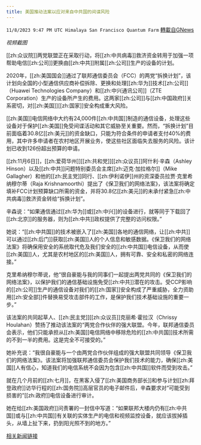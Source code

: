 ```yaml
---
title: 美国推动法案以应对来自中共国的间谍风险
---
```

`11/8/2023 9:47 PM UTC Himalaya San Francisco Quantum Farm` [轉載自GNews](https://gnews.org/articles/1945218)

*视频截图*

[[zh:众议院]]两党联盟正在采取行动，将[[zh:中共病毒]]救济资金转用于加强一项帮助电信[[zh:公司]]更换由[[zh:中共]]附属[[zh:公司]]生产的设备的计划。

2020年，[[zh:美国国会]]通过了联邦通信委员会（FCC）的两党“拆换计划”，该计划向全国的小型通信供应商补偿拆除、更换和处理[[zh:华为]]技术[[zh:公司]]（Huawei Technologies Company）和[[zh:中兴通讯公司]]（ZTE Corporation）生产的设备所产生的费用。这两家[[zh:公司]]与[[zh:中国政府]]关系密切，对[[zh:美国]][[zh:国家]]安全构成重大风险。

[[zh:美国]]电信网络中大约有24,000件[[zh:中共国]]制造的通信设备，处理这些设备对于保护[[zh:美国]]免受间谍活动和其它威胁至关重要。然而，“拆换计划”目前面临着30.8亿[[zh:美元]]的资金缺口，只能为符合条件的申请者支付40%的费用，其中许多申请者在农村地区开展业务，使这些社区面临失去服务的风险。该计划已收到126份超出预算的申请。

[[zh:11月6日]]，[[zh:爱荷华州]][[zh:共和党]][[zh:众议员]]阿什利·辛森（Ashley Hinson）以及[[zh:中共]]问题特别委员会主席[[zh:迈克·加拉格尔]]（Mike Gallagher）和他的[[zh:民主党]]同行、[[zh:伊利诺伊]]州的资深委员拉贾·克里希纳穆尔蒂（Raja Krishnamoorthi）提出了《保卫我们的网络法案》，该法案将确定填补FCC计划预算缺口所需的资金，并将30.8亿[[zh:美元]]的未承付紧急[[zh:中共病毒]]救济资金转给“拆换计划”。

辛森说：“如果通信通过[[zh:华为]]或[[zh:中兴]]的设备进行，就等同于下载回了[[zh:北京]]的服务器，则为[[zh:中共]]政权提供了完整的访问权限。”

她说：“[[zh:中共国]]的技术被嵌入了[[zh:美国]]各地的通信网络，让[[zh:中共]]可以通过[[zh:后门]]获取[[zh:美国]]人的个人信息和敏感数据。《保卫我们的网络法案》将确保用安全的系统取代危及我们安全的[[zh:中共国]]电信设备，从而使[[zh:美国]]人，尤其是农村地区的[[zh:美国]]人，拥有可靠、安全和私密的网络连接。”

克里希纳穆尔蒂说，他“很自豪能与我的同事们一起提出两党共同的《保卫我们的网络法案》，以保护我们的通信基础设施免受[[zh:中共]]潜在的攻击。受CCP影响的[[zh:公司]]生产的通信设备对我们的[[zh:国家]]安全构成了严重威胁，全力资助用[[zh:安全部]]件替换易受攻击部件的工作，是保护我们技术基础设施的重要一步。”

该法案的共同起草人、[[zh:民主党]][[zh:众议员]]克丽希·霍拉汉（Chrissy Houlahan）赞扬了推动该法案的“两党合作伙伴的强大联盟。今年，联邦通信委员会表示，他们只能承担从[[zh:美国]]电信网络中移除危险的[[zh:中共国]]技术所需的不到一半的费用。这是完全不可接受的。”

她补充说：“我很自豪能与一个由两党合作伙伴组成的强大联盟共同领导《保卫我们的网络法案》。该法案将加强联邦通信委员会保护我们技术的能力，确保[[zh:美国]]人有信心，知道我们的电信系统不会因为包含[[zh:中共国]]软件而受到攻击。”

就在几个月前的[[zh:七月]]，在黑客入侵了[[zh:美国商务部长]]和参与计划[[zh:拜登政府]]访华行程的[[zh:国务院]]高层官员的电子邮件后，辛森要求对“可能受到损害的”[[zh:政府]]电信设备进行审计。

她在给[[zh:美国政府]]问责署的一封信中写道：“如果联邦大楼内仍有[[zh:中共国]]或与[[zh:中共国]]有关联的实体生产的电信和视频监控设备，就应该拔掉插头，从墙上扯下来，扔到阳光照不到的地方。”

[相关新闻链接](https://www.foxnews.com/politics/house-bill-pay-rural-telecoms-ditch-china-tied-tech-seen-as-spying-risk-rip-replace)
